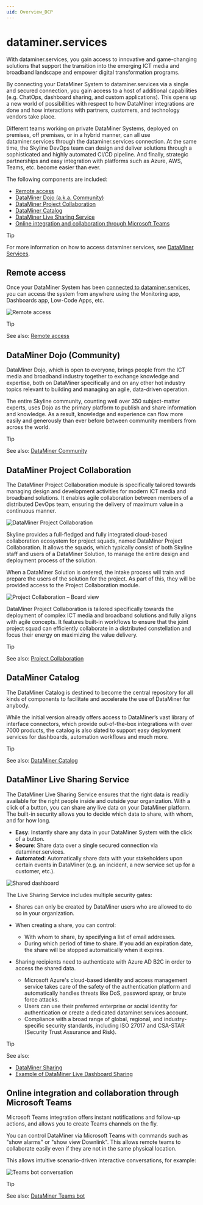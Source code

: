 ```yaml
---
uid: Overview_DCP
---
```


# dataminer.services

With dataminer.services, you gain access to innovative and game-changing solutions that support the transition into the emerging ICT media and broadband landscape and empower digital transformation programs.

By connecting your DataMiner System to dataminer.services via a single and secured connection, you gain access to a host of additional capabilities (e.g. ChatOps, dashboard sharing, and custom applications). This opens up a new world of possibilities with respect to how DataMiner integrations are done and how interactions with partners, customers, and technology vendors take place.

Different teams working on private DataMiner Systems, deployed on premises, off premises, or in a hybrid manner, can all use dataminer.services through the dataminer.services connection. At the same time, the Skyline DevOps team can design and deliver solutions through a sophisticated and highly automated CI/CD pipeline. And finally, strategic partnerships and easy integration with platforms such as Azure, AWS, Teams, etc. become easier than ever.

The following components are included:

- [Remote access](#remote-access)
- [DataMiner Dojo (a.k.a. Community)](#dataminer-dojo-community)
- [DataMiner Project Collaboration](#dataminer-project-collaboration)
- [DataMiner Catalog](#dataminer-catalog)
- [DataMiner Live Sharing Service](#dataminer-live-sharing-service)
- [Online integration and collaboration through Microsoft Teams](#online-integration-and-collaboration-through-microsoft-teams)

> [!TIP]
> For more information on how to access dataminer.services, see [DataMiner Services](https://skyline.be/dataminer/cloud-services).

## Remote access

Once your DataMiner System has been [connected to dataminer.services](xref:Connecting_your_DataMiner_System_to_the_cloud), you can access the system from anywhere using the Monitoring app, Dashboards app, Low-Code Apps, etc.

![Remote access](~/dataminer-overview/images/CC_cloud_services.png)

> [!TIP]
> See also: [Remote access](xref:Cloud_Remote_Access)

## DataMiner Dojo (Community)

DataMiner Dojo, which is open to everyone, brings people from the ICT media and broadband industry together to exchange knowledge and expertise, both on DataMiner specifically and on any other hot industry topics relevant to building and managing an agile, data-driven operation.

The entire Skyline community, counting well over 350 subject-matter experts, uses Dojo as the primary platform to publish and share information and knowledge. As a result, knowledge and experience can flow more easily and generously than ever before between community members from across the world.

> [!TIP]
> See also: [DataMiner Community](xref:Community)

## DataMiner Project Collaboration

The DataMiner Project Collaboration module is specifically tailored towards managing design and development activities for modern ICT media and broadband solutions. It enables agile collaboration between members of a distributed DevOps team, ensuring the delivery of maximum value in a continuous manner.

![DataMiner Project Collaboration](~/dataminer-overview/images/CC_collaboration_1.png)

Skyline provides a full-fledged and fully integrated cloud-based collaboration ecosystem for project squads, named DataMiner Project Collaboration. It allows the squads, which typically consist of both Skyline staff and users of a DataMiner Solution, to manage the entire design and deployment process of the solution.

When a DataMiner Solution is ordered, the intake process will train and prepare the users of the solution for the project. As part of this, they will be provided access to the Project Collaboration module.

![Project Collaboration – Board view](~/dataminer-overview/images/CC_collaboration_2.png)

DataMiner Project Collaboration is tailored specifically towards the deployment of complex ICT media and broadband solutions and fully aligns with agile concepts. It features built-in workflows to ensure that the joint project squad can efficiently collaborate in a distributed constellation and focus their energy on maximizing the value delivery.

> [!TIP]
> See also: [Project Collaboration](xref:Collaboration)

## DataMiner Catalog

The DataMiner Catalog is destined to become the central repository for all kinds of components to facilitate and accelerate the use of DataMiner for anybody.

While the initial version already offers access to DataMiner’s vast library of interface connectors, which provide out-of-the-box integrations with over 7000 products, the catalog is also slated to support easy deployment services for dashboards, automation workflows and much more.

> [!TIP]
> See also: [DataMiner Catalog](xref:Catalog)

## DataMiner Live Sharing Service

The DataMiner Live Sharing Service ensures that the right data is readily available for the right people inside and outside your organization. With a click of a button, you can share any live data on your DataMiner platform. The built-in security allows you to decide which data to share, with whom, and for how long.

- **Easy**: Instantly share any data in your DataMiner System with the click of a button.
- **Secure**: Share data over a single secured connection via dataminer.services.
- **Automated**: Automatically share data with your stakeholders upon certain events in DataMiner (e.g. an incident, a new service set up for a customer, etc.).

![Shared dashboard](~/dataminer-overview/images/CC_sharing.png)

The Live Sharing Service includes multiple security gates:

- Shares can only be created by DataMiner users who are allowed to do so in your organization.
- When creating a share, you can control:

  - With whom to share, by specifying a list of email addresses.
  - During which period of time to share. If you add an expiration date, the share will be stopped automatically when it expires.

- Sharing recipients need to authenticate with Azure AD B2C in order to access the shared data.

  - Microsoft Azure's cloud-based identity and access management service takes care of the safety of the authentication platform and automatically handles threats like DoS, password spray, or brute force attacks.
  - Users can use their preferred enterprise or social identity for authentication or create a dedicated dataminer.services account.
  - Compliance with a broad range of global, regional, and industry-specific security standards, including ISO 27017 and CSA-STAR (Security Trust Assurance and Risk).

> [!TIP]
> See also:
>
> - [DataMiner Sharing](xref:Sharing)
> - [Example of DataMiner Live Dashboard Sharing](https://community.dataminer.services/use-case/dataminer-live-data-sharing/)

## Online integration and collaboration through Microsoft Teams

Microsoft Teams integration offers instant notifications and follow-up actions, and allows you to create Teams channels on the fly.

You can control DataMiner via Microsoft Teams with commands such as "show alarms" or "show view Downlink". This allows remote teams to collaborate easily even if they are not in the same physical location.

This allows intuitive scenario-driven interactive conversations, for example:

![Teams bot conversation](~/dataminer-overview/images/CC_teams_conversation.png)

> [!TIP]
> See also: [DataMiner Teams bot](xref:DataMiner_Teams_bot)
